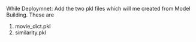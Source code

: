 While Deploymnet:
Add the two pkl files which will me created from Model Building.
These are
1. movie_dict.pkl
2. similarity.pkl
